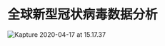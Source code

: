 # 全球新型冠状病毒数据分析

![Kapture 2020-04-17 at 15.17.37](https://raw.githubusercontent.com/Annihilater/global_coronavirus_statistics/master/picture/Kapture%202020-04-17%20at%2015.17.37.gif)









